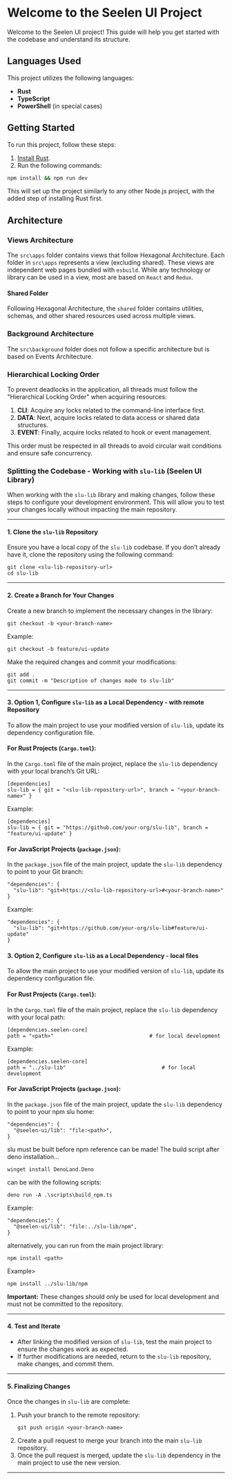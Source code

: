 # Welcome to the Seelen UI Project

Welcome to the Seelen UI project! This guide will help you get started with the codebase and understand its structure.

## Languages Used

This project utilizes the following languages:

- **Rust**
- **TypeScript**
- **PowerShell** (in special cases)

## Getting Started

To run this project, follow these steps:

1. [Install Rust](https://www.rust-lang.org/tools/install).
2. Run the following commands:

```bash
npm install && npm run dev
```

This will set up the project similarly to any other Node.js project, with the added step of installing Rust first.

## Architecture

### Views Architecture

The `src\apps` folder contains views that follow Hexagonal Architecture. Each folder in `src\apps` represents a view
(excluding shared). These views are independent web pages bundled with `esbuild`. While any technology or library can be
used in a view, most are based on `React` and `Redux`.

#### Shared Folder

Following Hexagonal Architecture, the `shared` folder contains utilities, schemas, and other shared resources used
across multiple views.

### Background Architecture

The `src\background` folder does not follow a specific architecture but is based on Events Architecture.

### Hierarchical Locking Order

To prevent deadlocks in the application, all threads must follow the "Hierarchical Locking Order" when acquiring
resources:

1. **CLI**: Acquire any locks related to the command-line interface first.
2. **DATA**: Next, acquire locks related to data access or shared data structures.
3. **EVENT**: Finally, acquire locks related to hook or event management.

This order must be respected in all threads to avoid circular wait conditions and ensure safe concurrency.

### Splitting the Codebase - Working with `slu-lib` (Seelen UI Library)

When working with the `slu-lib` library and making changes, follow these steps to configure your development
environment. This will allow you to test your changes locally without impacting the main repository.

---

#### 1. Clone the `slu-lib` Repository

Ensure you have a local copy of the `slu-lib` codebase. If you don’t already have it, clone the repository using the
following command:

```
git clone <slu-lib-repository-url>
cd slu-lib
```

---

#### 2. Create a Branch for Your Changes

Create a new branch to implement the necessary changes in the library:

```
git checkout -b <your-branch-name>
```

Example:

```
git checkout -b feature/ui-update
```

Make the required changes and commit your modifications:

```
git add .
git commit -m "Description of changes made to slu-lib"
```

---

#### 3. Option 1, Configure `slu-lib` as a Local Dependency - with remote Repository

To allow the main project to use your modified version of `slu-lib`, update its dependency configuration file.

#### For Rust Projects (`Cargo.toml`):

In the `Cargo.toml` file of the main project, replace the `slu-lib` dependency with your local branch’s Git URL:

```
[dependencies]
slu-lib = { git = "<slu-lib-repository-url>", branch = "<your-branch-name>" }
```

Example:

```
[dependencies]
slu-lib = { git = "https://github.com/your-org/slu-lib", branch = "feature/ui-update" }
```

#### For JavaScript Projects (`package.json`):

In the `package.json` file of the main project, update the `slu-lib` dependency to point to your Git branch:

```
"dependencies": {
  "slu-lib": "git+https://<slu-lib-repository-url>#<your-branch-name>"
}
```

Example:

```
"dependencies": {
  "slu-lib": "git+https://github.com/your-org/slu-lib#feature/ui-update"
}
```

#### 3. Option 2, Configure `slu-lib` as a Local Dependency - local files

To allow the main project to use your modified version of `slu-lib`, update its dependency configuration file.

#### For Rust Projects (`Cargo.toml`):

In the `Cargo.toml` file of the main project, replace the `slu-lib` dependency with your local path:

```
[dependencies.seelen-core]
path = "<path>"                               # for local development
```

Example:

```
[dependencies.seelen-core]
path = "../slu-lib"                               # for local development
```

#### For JavaScript Projects (`package.json`):

In the `package.json` file of the main project, update the `slu-lib` dependency to point to your npm slu home:

```
"dependencies": {
  "@seelen-ui/lib": "file:<path>",
}
```

slu must be built before npm reference can be made! The build script after deno installation...

```
winget install DenoLand.Deno
```

can be with the following scripts:

```
deno run -A .\scripts\build_npm.ts
```

Example:

```
"dependencies": {
  "@seelen-ui/lib": "file:../slu-lib/npm",
}
```

alternatively, you can run from the main project library:

```
npm install <path>
```

Example>

```
npm install ../slu-lib/npm
```

**Important:** These changes should only be used for local development and must not be committed to the repository.

---

#### 4. Test and Iterate

- After linking the modified version of `slu-lib`, test the main project to ensure the changes work as expected.
- If further modifications are needed, return to the `slu-lib` repository, make changes, and commit them.

---

#### 5. Finalizing Changes

Once the changes in `slu-lib` are complete:

1. Push your branch to the remote repository:
   ```
   git push origin <your-branch-name>
   ```
2. Create a pull request to merge your branch into the main `slu-lib` repository.
3. Once the pull request is merged, update the `slu-lib` dependency in the main project to use the new version.

---
